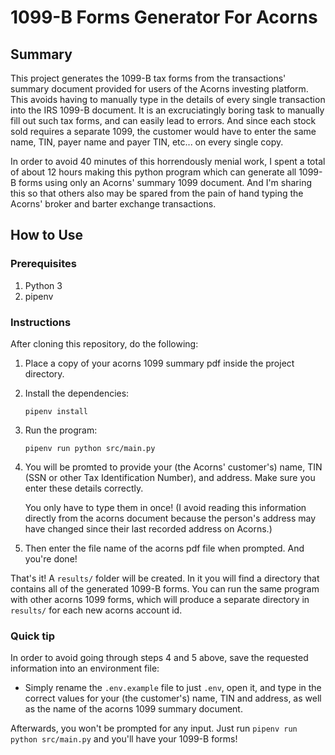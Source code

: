 # 1099-B Forms Generator For Acorns

## Summary

This project generates the 1099-B tax forms from the transactions' summary document provided for users of the Acorns investing platform. This avoids having to manually type in the details of every single transaction into the IRS 1099-B document. It is an excruciatingly boring task to manually fill out such tax forms, and can easily lead to errors. And since each stock sold requires a separate 1099, the customer would have to enter the same name, TIN, payer name and payer TIN, etc... on every single copy.

In order to avoid 40 minutes of this horrendously menial work, I spent a total of about 12 hours making this python program which can generate all 1099-B forms using only an Acorns' summary 1099 document. And I'm sharing this so that others also may be spared from the pain of hand typing the Acorns' broker and barter exchange transactions.

## How to Use

### Prerequisites

1. Python 3
2. pipenv

### Instructions

After cloning this repository, do the following:

1. Place a copy of your acorns 1099 summary pdf inside the project directory.
2. Install the dependencies:
   ```
   pipenv install
   ```
3. Run the program:
   ```
   pipenv run python src/main.py
   ```
4. You will be promted to provide your (the Acorns' customer's) name, TIN (SSN or other Tax Identification Number), and address.
   Make sure you enter these details correctly.

   You only have to type them in once!
   (I avoid reading this information directly from the acorns document because the person's address may have changed since their last recorded address on Acorns.)

5. Then enter the file name of the acorns pdf file when prompted. And you're done!

That's it! A `results/` folder will be created. In it you will find a directory that contains all of the generated 1099-B forms. You can run the same program with other acorns 1099 forms, which will produce a separate directory in `results/` for each new acorns account id.

### Quick tip

In order to avoid going through steps 4 and 5 above, save the requested information into an environment file:

- Simply rename the `.env.example` file to just `.env`, open it, and type in the correct values for your (the customer's) name, TIN and address, as well as the name of the acorns 1099 summary document.

Afterwards, you won't be prompted for any input. Just run `pipenv run python src/main.py` and you'll have your 1099-B forms!
